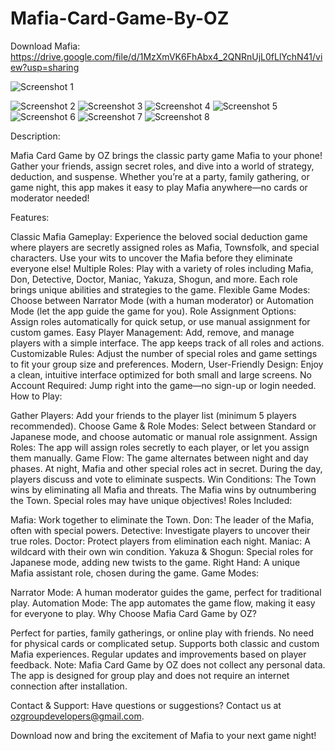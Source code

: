 # Mafia-Card-Game-By-OZ

Download Mafia: https://drive.google.com/file/d/1MzXmVK6FhAbx4_2QNRnUjL0fLlYchN41/view?usp=sharing

![Screenshot 1](featuremafia.png)

![Screenshot 2](image%201.png)
![Screenshot 3](image%202.png)
![Screenshot 4](image%203.png)
![Screenshot 5](image%204.png)
![Screenshot 6](image%205.png)
![Screenshot 7](image%206.png)
![Screenshot 8](image%207.png)

Description:

Mafia Card Game by OZ brings the classic party game Mafia to your phone! Gather your friends, assign secret roles, and dive into a world of strategy, deduction, and suspense. Whether you’re at a party, family gathering, or game night, this app makes it easy to play Mafia anywhere—no cards or moderator needed!

Features:

Classic Mafia Gameplay: Experience the beloved social deduction game where players are secretly assigned roles as Mafia, Townsfolk, and special characters. Use your wits to uncover the Mafia before they eliminate everyone else!
Multiple Roles: Play with a variety of roles including Mafia, Don, Detective, Doctor, Maniac, Yakuza, Shogun, and more. Each role brings unique abilities and strategies to the game.
Flexible Game Modes: Choose between Narrator Mode (with a human moderator) or Automation Mode (let the app guide the game for you).
Role Assignment Options: Assign roles automatically for quick setup, or use manual assignment for custom games.
Easy Player Management: Add, remove, and manage players with a simple interface. The app keeps track of all roles and actions.
Customizable Rules: Adjust the number of special roles and game settings to fit your group size and preferences.
Modern, User-Friendly Design: Enjoy a clean, intuitive interface optimized for both small and large screens.
No Account Required: Jump right into the game—no sign-up or login needed.
How to Play:

Gather Players: Add your friends to the player list (minimum 5 players recommended).
Choose Game & Role Modes: Select between Standard or Japanese mode, and choose automatic or manual role assignment.
Assign Roles: The app will assign roles secretly to each player, or let you assign them manually.
Game Flow: The game alternates between night and day phases. At night, Mafia and other special roles act in secret. During the day, players discuss and vote to eliminate suspects.
Win Conditions: The Town wins by eliminating all Mafia and threats. The Mafia wins by outnumbering the Town. Special roles may have unique objectives!
Roles Included:

Mafia: Work together to eliminate the Town.
Don: The leader of the Mafia, often with special powers.
Detective: Investigate players to uncover their true roles.
Doctor: Protect players from elimination each night.
Maniac: A wildcard with their own win condition.
Yakuza & Shogun: Special roles for Japanese mode, adding new twists to the game.
Right Hand: A unique Mafia assistant role, chosen during the game.
Game Modes:

Narrator Mode: A human moderator guides the game, perfect for traditional play.
Automation Mode: The app automates the game flow, making it easy for everyone to play.
Why Choose Mafia Card Game by OZ?

Perfect for parties, family gatherings, or online play with friends.
No need for physical cards or complicated setup.
Supports both classic and custom Mafia experiences.
Regular updates and improvements based on player feedback.
Note:
Mafia Card Game by OZ does not collect any personal data. The app is designed for group play and does not require an internet connection after installation.

Contact & Support:
Have questions or suggestions? Contact us at ozgroupdevelopers@gmail.com.

Download now and bring the excitement of Mafia to your next game night!
